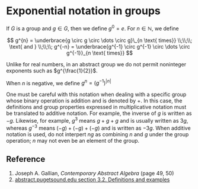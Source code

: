 # Exponential notation in groups

If $G$ is a group and $g \in G$, then we define $g^{0} = e$. For $n \in \mathbb{N}$, we define

$$
g^{n} = \underbrace{g \circ g \circ \dots \circ g}\_{n \text{ times}}
\\;\\;\\;
\text{ and }
\\;\\;\\;
g^{-n} = \underbrace{g^{-1} \circ g^{-1} \circ \dots \circ g^{-1}}_{n \text{ times}}
$$

Unlike for real numbers, in an abstract group we do not permit noninteger exponents such as $g^{\frac{1}{2}}$.

When $n$ is negative, we define $g^{n} = (g^{-1})^{|n|}$

One must be careful with this notation when dealing with a specific group whose binary operation is addition and is denoted by $+$. In this case, the definitions and group properties expressed in multiplicative notation must be translated to additive notation. For example, the inverse of $g$ is written as $-g$. Likewise, for example, $g^{3}$ means $g + g + g$ and is usually written as $3 g$, whereas $g^{-3}$ means $(-g) + (-g) + (-g)$ and is written as $-3g$. When additive notation is used, do not interpert $n g$ as combining $n$ and $g$ under the group operation; $n$ may not even be an element of the group.

## Reference

1. Joseph A. Gallian, *Contemporary Abstract Algebra* (page 49, 50)
2. [abstract.pugetsound.edu section 3.2. Definitions and examples](https://abstract.ups.edu/abstract.ups.edu/aata/groups-section-defnitions.html)